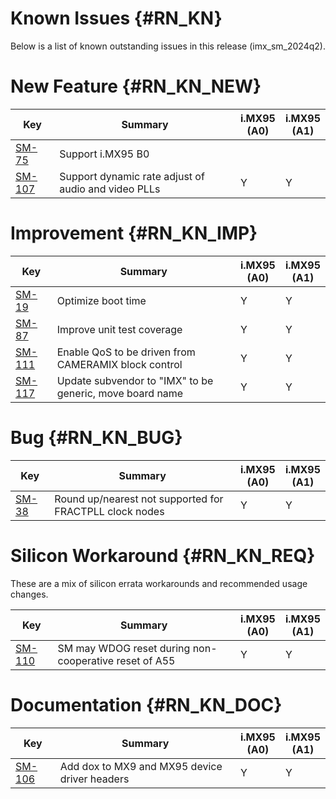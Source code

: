Known Issues {#RN_KN}
============

Below is a list of known outstanding issues in this release (imx_sm_2024q2).

New Feature {#RN_KN_NEW}
============

| Key     | Summary                        | i.MX95<br> (A0) | i.MX95<br> (A1) |
|------------|-------------------------------|---|---|
| [SM-75](https://jira.sw.nxp.com/projects/SM/issues/SM-75) | Support i.MX95 B0 | | |
| [SM-107](https://jira.sw.nxp.com/projects/SM/issues/SM-107) | Support dynamic rate adjust of audio and  video PLLs | Y | Y |

Improvement {#RN_KN_IMP}
============

| Key     | Summary                        | i.MX95<br> (A0) | i.MX95<br> (A1) |
|------------|-------------------------------|---|---|
| [SM-19](https://jira.sw.nxp.com/projects/SM/issues/SM-19) | Optimize boot time | Y | Y |
| [SM-87](https://jira.sw.nxp.com/projects/SM/issues/SM-87) | Improve unit test coverage | Y | Y |
| [SM-111](https://jira.sw.nxp.com/projects/SM/issues/SM-111) | Enable QoS to be driven from CAMERAMIX block control | Y | Y |
| [SM-117](https://jira.sw.nxp.com/projects/SM/issues/SM-117) | Update subvendor to "IMX" to be generic, move board name | Y | Y |

Bug {#RN_KN_BUG}
============

| Key     | Summary                        | i.MX95<br> (A0) | i.MX95<br> (A1) |
|------------|-------------------------------|---|---|
| [SM-38](https://jira.sw.nxp.com/projects/SM/issues/SM-38) | Round up/nearest not supported for FRACTPLL clock nodes | Y | Y |

Silicon Workaround {#RN_KN_REQ}
============

These are a mix of silicon errata workarounds and recommended usage changes.

| Key     | Summary                        | i.MX95<br> (A0) | i.MX95<br> (A1) |
|------------|-------------------------------|---|---|
| [SM-110](https://jira.sw.nxp.com/projects/SM/issues/SM-110) | SM may WDOG reset during non-cooperative reset of A55 | Y | Y |

Documentation {#RN_KN_DOC}
============

| Key     | Summary                        | i.MX95<br> (A0) | i.MX95<br> (A1) |
|------------|-------------------------------|---|---|
| [SM-106](https://jira.sw.nxp.com/projects/SM/issues/SM-106) | Add dox to MX9 and MX95 device driver headers | Y | Y |

